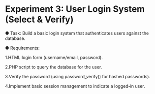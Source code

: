 # 

# Experiment 3: User Login System (Select & Verify)

● Task: Build a basic login system that authenticates users against the database.

● Requirements:

1.HTML login form (username/email, password). 

2.PHP script to query the database for the user.

3.Verify the password (using password_verify() for hashed passwords).

4.Implement basic session management to indicate a logged-in user.

